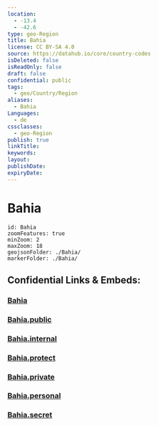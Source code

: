 ```yaml
---
location:
  - -13.4
  - -42.6
type: geo-Region
title: Bahia
license: CC BY-SA 4.0
source: https://datahub.io/core/country-codes
isDeleted: false
isReadOnly: false
draft: false
confidential: public
tags:
  - geo/Country/Region
aliases:
  - Bahia
Languages:
  - de
cssclasses:
  - geo-Region
publish: true
linkTitle:
keywords:
layout:
publishDate:
expiryDate:
---
```


# Bahia

```leaflet
id: Bahia
zoomFeatures: true 
minZoom: 2 
maxZoom: 18
geojsonFolder: ./Bahia/
markerFolder: ./Bahia/
```


## Confidential Links & Embeds: 

### [Bahia](/_Standards/Earth/Continent/America~South/Brazil/states~Brazil/Bahia.md) 

### [Bahia.public](/_public/Earth/Continent/America~South/Brazil/states~Brazil/Bahia.public.md) 

### [Bahia.internal](/_internal/Earth/Continent/America~South/Brazil/states~Brazil/Bahia.internal.md) 

### [Bahia.protect](/_protect/Earth/Continent/America~South/Brazil/states~Brazil/Bahia.protect.md) 

### [Bahia.private](/_private/Earth/Continent/America~South/Brazil/states~Brazil/Bahia.private.md) 

### [Bahia.personal](/_personal/Earth/Continent/America~South/Brazil/states~Brazil/Bahia.personal.md) 

### [Bahia.secret](/_secret/Earth/Continent/America~South/Brazil/states~Brazil/Bahia.secret.md)

